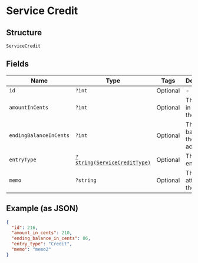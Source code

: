 
# Service Credit

## Structure

`ServiceCredit`

## Fields

| Name | Type | Tags | Description | Getter | Setter |
|  --- | --- | --- | --- | --- | --- |
| `id` | `?int` | Optional | - | getId(): ?int | setId(?int id): void |
| `amountInCents` | `?int` | Optional | The amount in cents of the entry | getAmountInCents(): ?int | setAmountInCents(?int amountInCents): void |
| `endingBalanceInCents` | `?int` | Optional | The new balance for the credit account | getEndingBalanceInCents(): ?int | setEndingBalanceInCents(?int endingBalanceInCents): void |
| `entryType` | [`?string(ServiceCreditType)`](../../doc/models/service-credit-type.md) | Optional | The type of entry | getEntryType(): ?string | setEntryType(?string entryType): void |
| `memo` | `?string` | Optional | The memo attached to the entry | getMemo(): ?string | setMemo(?string memo): void |

## Example (as JSON)

```json
{
  "id": 216,
  "amount_in_cents": 210,
  "ending_balance_in_cents": 86,
  "entry_type": "Credit",
  "memo": "memo2"
}
```

